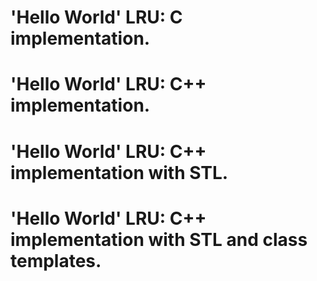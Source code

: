 # 'Hello World' LRU: C   implementation.
# 'Hello World' LRU: C++ implementation.
# 'Hello World' LRU: C++ implementation with STL.
# 'Hello World' LRU: C++ implementation with STL and class templates.
